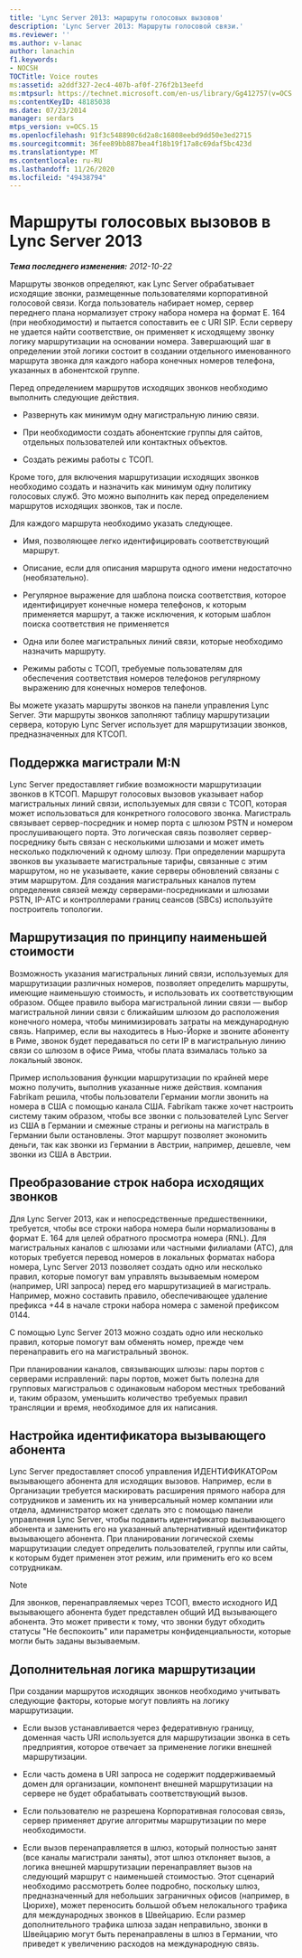 ```yaml
---
title: 'Lync Server 2013: маршруты голосовых вызовов'
description: 'Lync Server 2013: Маршруты голосовой связи.'
ms.reviewer: ''
ms.author: v-lanac
author: lanachin
f1.keywords:
- NOCSH
TOCTitle: Voice routes
ms:assetid: a2ddf327-2ec4-407b-af0f-276f2b13eefd
ms:mtpsurl: https://technet.microsoft.com/en-us/library/Gg412757(v=OCS.15)
ms:contentKeyID: 48185038
ms.date: 07/23/2014
manager: serdars
mtps_version: v=OCS.15
ms.openlocfilehash: 91f3c548890c6d2a8c16808eebd9dd50e3ed2715
ms.sourcegitcommit: 36fee89bb887bea4f18b19f17a8c69daf5bc423d
ms.translationtype: MT
ms.contentlocale: ru-RU
ms.lasthandoff: 11/26/2020
ms.locfileid: "49438794"
---
```

# <a name="voice-routes-in-lync-server-2013"></a>Маршруты голосовых вызовов в Lync Server 2013

<div data-xmlns="http://www.w3.org/1999/xhtml">

<div class="topic" data-xmlns="http://www.w3.org/1999/xhtml" data-msxsl="urn:schemas-microsoft-com:xslt" data-cs="https://msdn.microsoft.com/">

<div data-asp="https://msdn2.microsoft.com/asp">



</div>

<div id="mainSection">

<div id="mainBody">

<span> </span>

_**Тема последнего изменения:** 2012-10-22_

Маршруты звонков определяют, как Lync Server обрабатывает исходящие звонки, размещенные пользователями корпоративной голосовой связи. Когда пользователь набирает номер, сервер переднего плана нормализует строку набора номера на формат E. 164 (при необходимости) и пытается сопоставить ее с URI SIP. Если серверу не удается найти соответствие, он применяет к исходящему звонку логику маршрутизации на основании номера. Завершающий шаг в определении этой логики состоит в создании отдельного именованного маршрута звонка для каждого набора конечных номеров телефона, указанных в абонентской группе.

Перед определением маршрутов исходящих звонков необходимо выполнить следующие действия.

  - Развернуть как минимум одну магистральную линию связи.

  - При необходимости создать абонентские группы для сайтов, отдельных пользователей или контактных объектов.

  - Создать режимы работы с ТСОП.

Кроме того, для включения маршрутизации исходящих звонков необходимо создать и назначить как минимум одну политику голосовых служб. Это можно выполнить как перед определением маршрутов исходящих звонков, так и после.

Для каждого маршрута необходимо указать следующее.

  - Имя, позволяющее легко идентифицировать соответствующий маршрут.

  - Описание, если для описания маршрута одного имени недостаточно (необязательно).

  - Регулярное выражение для шаблона поиска соответствия, которое идентифицирует конечные номера телефонов, к которым применяется маршрут, а также исключения, к которым шаблон поиска соответствия не применяется

  - Одна или более магистральных линий связи, которые необходимо назначить маршруту.

  - Режимы работы с ТСОП, требуемые пользователям для обеспечения соответствия номеров телефонов регулярному выражению для конечных номеров телефонов.

Вы можете указать маршруты звонков на панели управления Lync Server. Эти маршруты звонков заполняют таблицу маршрутизации сервера, которую Lync Server использует для маршрутизации звонков, предназначенных для КТСОП.

<div>

## <a name="mn-trunk-support"></a>Поддержка магистрали M:N

Lync Server предоставляет гибкие возможности маршрутизации звонков в КТСОП. Маршрут голосовых вызовов указывает набор магистральных линий связи, используемых для связи с ТСОП, которая может использоваться для конкретного голосового звонка. Магистраль связывает сервер-посредник и номер порта с шлюзом PSTN и номером прослушивающего порта. Это логическая связь позволяет сервер-посреднику быть связан с несколькими шлюзами и может иметь несколько подключений к одному шлюзу. При определении маршрута звонков вы указываете магистральные тарифы, связанные с этим маршрутом, но не указываете, какие серверы обновлений связаны с этим маршрутом. Для создания магистральных каналов путем определения связей между серверами-посредниками и шлюзами PSTN, IP-АТС и контроллерами границ сеансов (SBCs) используйте построитель топологии.

</div>

<div>

## <a name="least-cost-routing"></a>Маршрутизация по принципу наименьшей стоимости

Возможность указания магистральных линий связи, используемых для маршрутизации различных номеров, позволяет определить маршруты, имеющие наименьшую стоимость, и использовать их соответствующим образом. Общее правило выбора магистральной линии связи — выбор магистральной линии связи с ближайшим шлюзом до расположения конечного номера, чтобы минимизировать затраты на международную связь. Например, если вы находитесь в Нью-Йорке и звоните абоненту в Риме, звонок будет передаваться по сети IP в магистральную линию связи со шлюзом в офисе Рима, чтобы плата взималась только за локальный звонок.

Пример использования функции маршрутизации по крайней мере можно получить, выполнив указанные ниже действия. компания Fabrikam решила, чтобы пользователи Германии могли звонить на номера в США с помощью канала США. Fabrikam также хочет настроить систему таким образом, чтобы все звонки с пользователей Lync Server из США в Германии и смежные страны и регионы на магистраль в Германии были остановлены. Этот маршрут позволяет экономить деньги, так как звонки из Германии в Австрии, например, дешевле, чем звонки из США в Австрии.

</div>

<div>

## <a name="translating-outbound-dial-strings"></a>Преобразование строк набора исходящих звонков

Для Lync Server 2013, как и непосредственные предшественники, требуется, чтобы все строки набора номера были нормализованы в формат E. 164 для целей обратного просмотра номера (RNL). Для магистральных каналов с шлюзами или частными филиалами (АТС), для которых требуется перевод номеров в локальных форматах набора номера, Lync Server 2013 позволяет создать одно или несколько правил, которые помогут вам управлять вызываемым номером (например, URI запроса) перед его маршрутизацией в магистраль. Например, можно составить правило, обеспечивающее удаление префикса +44 в начале строки набора номера с заменой префиксом 0144.

С помощью Lync Server 2013 можно создать одно или несколько правил, которые помогут вам обменять номер, прежде чем перенаправить его на магистральный звонок.

При планировании каналов, связывающих шлюзы: пары портов с серверами исправлений: пары портов, может быть полезна для групповых магистральов с одинаковым набором местных требований и, таким образом, уменьшить количество требуемых правил трансляции и время, необходимое для их написания.

</div>

<div>

## <a name="configuring-caller-id"></a>Настройка идентификатора вызывающего абонента

Lync Server предоставляет способ управления ИДЕНТИФИКАТОРом вызывающего абонента для исходящих вызовов. Например, если в Организации требуется маскировать расширения прямого набора для сотрудников и заменить их на универсальный номер компании или отдела, администратор может сделать это с помощью панели управления Lync Server, чтобы подавить идентификатор вызывающего абонента и заменить его на указанный альтернативный идентификатор вызывающего абонента. При планировании логической схемы маршрутизации следует определить пользователей, группы или сайты, к которым будет применен этот режим, или применить его ко всем сотрудникам.

<div>


> [!NOTE]  
> Для звонков, перенаправляемых через ТСОП, вместо исходного ИД вызывающего абонента будет представлен общий ИД вызывающего абонента. Это может привести к тому, что звонки будут обходить статусы "Не беспокоить" или параметры конфиденциальности, которые могли быть заданы вызываемым.



</div>

</div>

<div>

## <a name="additional-routing-logic"></a>Дополнительная логика маршрутизации

При создании маршрутов исходящих звонков необходимо учитывать следующие факторы, которые могут повлиять на логику маршрутизации.

  - Если вызов устанавливается через федеративную границу, доменная часть URI используется для маршрутизации звонка в сеть предприятия, которое отвечает за применение логики внешней маршрутизации.

  - Если часть домена в URI запроса не содержит поддерживаемый домен для организации, компонент внешней маршрутизации на сервере не будет обрабатывать соответствующий вызов.

  - Если пользователю не разрешена Корпоративная голосовая связь, сервер применяет другие алгоритмы маршрутизации по мере необходимости.

  - Если вызов перенаправляется в шлюз, который полностью занят (все каналы магистрали заняты), этот шлюз отклоняет вызов, а логика внешней маршрутизации перенаправляет вызов на следующий маршрут с наименьшей стоимостью. Этот сценарий необходимо рассмотреть более подробно, поскольку шлюз, предназначенный для небольших заграничных офисов (например, в Цюрихе), может переносить большой объем нелокального трафика для международных звонков в Швейцарию. Если размер дополнительного трафика шлюза задан неправильно, звонки в Швейцарию могут быть перенаправлены в шлюз в Германии, что приведет к увеличению расходов на международную связь.

</div>

</div>

<span> </span>

</div>

</div>

</div>

